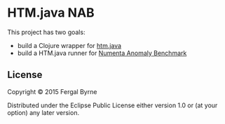 # HTM.java NAB

This project has two goals:
- build a Clojure wrapper for [htm.java](https://github.com/numenta/htm.java)
- build a HTM.java runner for [Numenta Anomaly Benchmark](https://github.com/numenta/NAB)


## License

Copyright © 2015 Fergal Byrne

Distributed under the Eclipse Public License either version 1.0 or (at
your option) any later version.
